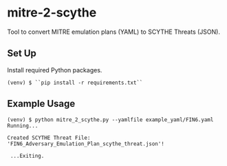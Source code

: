 # mitre-2-scythe
Tool to convert MITRE emulation plans (YAML) to SCYTHE Threats (JSON).

Set Up
-----

Install required Python packages.

    (venv) $ ``pip install -r requirements.txt``


Example Usage
-----

```
(venv) $ python mitre_2_scythe.py --yamlfile example_yaml/FIN6.yaml 
Running...

Created SCYTHE Threat File: 'FIN6_Adversary_Emulation_Plan_scythe_threat.json'!

 ...Exiting.

```